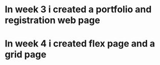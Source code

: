 # In week 3 i created a portfolio and registration web page

# In week 4 i created flex page and a grid page
